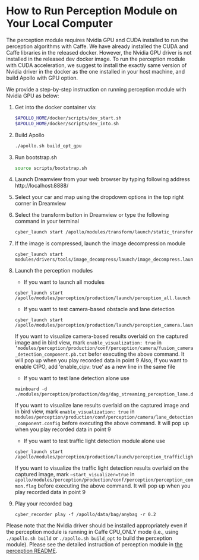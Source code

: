 # How to Run Perception Module on Your Local Computer

The perception module requires Nvidia GPU and CUDA installed to run the perception algorithms with Caffe. We have already installed the CUDA and Caffe libraries in the released docker. However, the Nvidia GPU driver is not installed in the released dev docker image. To run the perception module with CUDA acceleration, we suggest to install the exactly same version of Nvidia driver in the docker as the one installed in your host machine, and build Apollo with GPU option.

We provide a step-by-step instruction on running perception module with Nvidia GPU as below:
1. Get into the docker container via: 
    ```bash
    $APOLLO_HOME/docker/scripts/dev_start.sh
    $APOLLO_HOME/docker/scripts/dev_into.sh
    ```
2. Build Apollo
    ```bash
    ./apollo.sh build_opt_gpu
    ```
3. Run bootstrap.sh
    ```bash
    source scripts/bootstrap.sh
    ```
4. Launch Dreamview from your web browser by typing following address
http://localhost:8888/

5. Select your car and map using the dropdowm options in the top right corner in Dreamview

6. Select the transform button in Dreamview or type the following command in your terminal
    ```bash
    cyber_launch start /apollo/modules/transform/launch/static_transform.launch
    ```
7. If the image is compressed, launch the image decompression module
    ```
    cyber_launch start modules/drivers/tools/image_decompress/launch/image_decompress.launch
    ```

8. Launch the perception modules

    - If you want to launch all modules 
    ```
    cyber_launch start /apollo/modules/perception/production/launch/perception_all.launch
    ```

    - If you want to test camera-based obstacle and lane detection
    ```
    cyber_launch start /apollo/modules/perception/production/launch/perception_camera.launch
    ```
            
    If you want to visualize camera-based results overlaid on the captured image and in bird view, mark `enable_visualization: true` in `‘modules/perception/production/conf/perception/camera/fusion_camera_detection_component.pb.txt` befor executing the above command. It will pop up when you play recorded data in point 9
    Also, If you want to enable CIPO, add ‘enable_cipv: true’ as a new line in the same file

     - If you want to test lane detection alone use
    ```
    mainboard -d ./modules/perception/production/dag/dag_streaming_perception_lane.dag
    ```
    If you want to visualize lane results overlaid on the captured image and in bird view, mark `enable_visualization: true` in `modules/perception/production/conf/perception/camera/lane_detection_component.config` before executing the above command. It will pop up when you play recorded data in point 9

    - If you want to test traffic light detection module alone use
    ```
    cyber_launch start /apollo/modules/perception/production/launch/perception_trafficlight.launch
    ```
    If you want to visualize the traffic light detection results overlaid on the captured image, mark `—start_visualizer=true` in `apollo/modules/perception/production/conf/perception/perception_common.flag` before executing the above command. It will pop up when you play recorded data in point 9

9. Play your recorded bag
    ```
    cyber_recorder play -f /apollo/data/bag/anybag -r 0.2
    ```

Please note that the Nvidia driver should be installed appropriately even if the perception module is running in Caffe CPU_ONLY mode (i.e., using `./apollo.sh build` or `./apollo.sh build_opt` to build the perception module). Please see the detailed instruction of perception module in [the perception README](https://github.com/ApolloAuto/apollo/blob/master/modules/perception/README.md).
